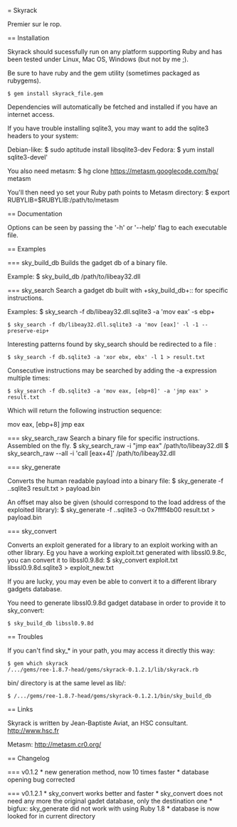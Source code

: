 = Skyrack

Premier sur le rop.

== Installation

Skyrack should sucessfully run on any platform supporting Ruby and has been
tested under Linux, Mac OS, Windows (but not by me ;).

Be sure to have ruby and the gem utility (sometimes packaged as rubygems).

    $ gem install skyrack_file.gem

Dependencies will automatically be fetched and installed if you have an internet
access.

If you have trouble installing sqlite3, you may want to add the sqlite3 headers
to your system:

Debian-like:
   $ sudo aptitude install libsqlite3-dev
Fedora:
   $ yum install sqlite3-devel'


You also need metasm:
    $ hg clone https://metasm.googlecode.com/hg/ metasm 

You'll then need yo set your Ruby path points to Metasm directory:
    $ export RUBYLIB=$RUBYLIB:/path/to/metasm

== Documentation

Options can be seen by passing the '-h' or '--help' flag to each executable
file.

== Examples

=== sky_build_db
Builds the gadget db of a binary file.

Example:
    $ sky_build_db /path/to/libeay32.dll

=== sky_search
Search a gadget db built with +sky_build_db+:: for specific instructions.

Examples:
    $ sky_search -f db/libeay32.dll.sqlite3 -a 'mov eax' -s ebp+

    $ sky_search -f db/libeay32.dll.sqlite3 -a 'mov [eax]' -l -1 --preserve-eip+

Interesting patterns found by sky_search should be redirected to a file :

    $ sky_search -f db.sqlite3 -a 'xor ebx, ebx' -l 1 > result.txt

Consecutive instructions may be searched by adding the -a expression multiple
times:

    $ sky_search -f db.sqlite3 -a 'mov eax, [ebp+8]' -a 'jmp eax' > result.txt

Which will return the following instruction sequence:

   mov eax, [ebp+8]
   jmp eax


=== sky_search_raw
Search a binary file for specific instructions. Assembled on the fly.
    $ sky_search_raw -i "jmp eax" /path/to/libeay32.dll
    $ sky_search_raw --all -i 'call [eax+4]' /path/to/libeay32.dll

=== sky_generate

Converts the human readable payload into a binary file:
		$ sky_generate -f ..sqlite3 result.txt > payload.bin

An offset may also be given (should correspond to the load address of the
exploited library):
		$ sky_generate -f ..sqlite3 -o 0x7ffff4b00 result.txt > payload.bin

=== sky_convert

Converts an exploit generated for a library to an exploit working with an other
library. Eg you have a working exploit.txt generated with libssl0.9.8c, you can
convert it to libssl0.9.8d:
    $ sky_convert exploit.txt libssl0.9.8d.sqlite3 > exploit_new.txt

If you are lucky, you may even be able to convert it to a different library
gadgets database.

You need to generate libssl0.9.8d gadget database in order to provide it to
sky_convert:

    $ sky_build_db libssl0.9.8d

== Troubles

If you can't find sky_* in your path, you may access it directly this way:

    $ gem which skyrack
    /.../gems/ree-1.8.7-head/gems/skyrack-0.1.2.1/lib/skyrack.rb

bin/ directory is at the same level as lib/:

    $ /.../gems/ree-1.8.7-head/gems/skyrack-0.1.2.1/bin/sky_build_db

== Links

Skyrack is written by Jean-Baptiste Aviat, an HSC consultant.
http://www.hsc.fr

Metasm: http://metasm.cr0.org/


== Changelog

=== v0.1.2
        * new generation method, now 10 times faster
        * database opening bug corrected

=== v0.1.2.1
        * sky_convert works better and faster
        * sky_convert does not need any more the original gadet database, only
          the destination one
        * bigfux: sky_generate did not work with using Ruby 1.8 
        * database is now looked for in current directory

